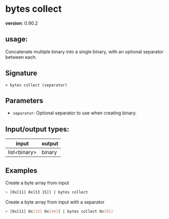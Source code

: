 # bytes collect

**version**: 0.90.2

## **usage**:

Concatenate multiple binary into a single binary, with an optional separator between each.

## Signature

`> bytes collect (separator)`

## Parameters

- `separator`: Optional separator to use when creating binary.

## Input/output types:

| input          | output |
| -------------- | ------ |
| list\<binary\> | binary |

## Examples

Create a byte array from input

```bash
> [0x[11] 0x[13 15]] | bytes collect
```

Create a byte array from input with a separator

```bash
> [0x[11] 0x[33] 0x[44]] | bytes collect 0x[01]
```
